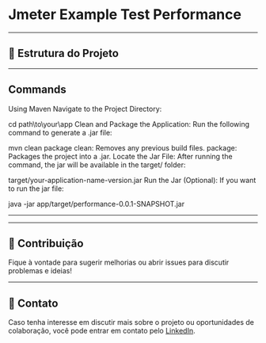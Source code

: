 # Jmeter Example Test Performance


---

## 📁 Estrutura do Projeto

---

## Commands

Using Maven
Navigate to the Project Directory:

cd path\to\your\app
Clean and Package the Application: Run the following command to generate a .jar file:

mvn clean package
clean: Removes any previous build files.
package: Packages the project into a .jar.
Locate the Jar File: After running the command, the jar will be available in the target/ folder:


target/your-application-name-version.jar
Run the Jar (Optional): If you want to run the jar file:

java -jar app/target/performance-0.0.1-SNAPSHOT.jar

---


---
## 🤝 Contribuição

Fique à vontade para sugerir melhorias ou abrir issues para discutir problemas e ideias!

---

## 📢 Contato

Caso tenha interesse em discutir mais sobre o projeto ou oportunidades de colaboração, você pode entrar em contato pelo [LinkedIn](https://www.linkedin.com/in/ecamiloit/).
